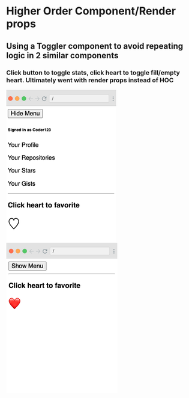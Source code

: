 # Higher Order Component/Render props

## Using a Toggler component to avoid repeating logic in 2 similar components

### Click button to toggle stats, click heart to toggle fill/empty heart. Ultimately went with render props instead of HOC

![](./start.png)
![](./end.png)
